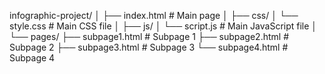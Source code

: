 infographic-project/
│
├── index.html            # Main page
│
├── css/
│   └── style.css         # Main CSS file
│
├── js/
│   └── script.js         # Main JavaScript file
│
└── pages/
    ├── subpage1.html     # Subpage 1
    ├── subpage2.html     # Subpage 2
    ├── subpage3.html     # Subpage 3
    └── subpage4.html     # Subpage 4
